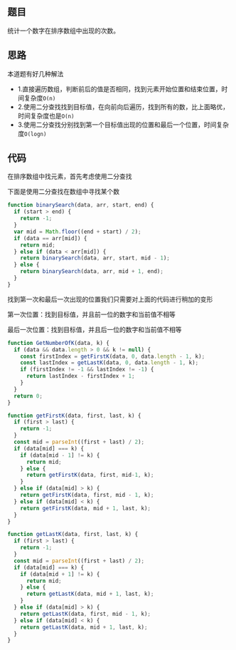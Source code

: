 ## 题目

统计一个数字在排序数组中出现的次数。

## 思路

本道题有好几种解法
- 1.直接遍历数组，判断前后的值是否相同，找到元素开始位置和结束位置，时间复杂度`O(n)`
- 2.使用二分查找找到目标值，在向前向后遍历，找到所有的数，比上面略优，时间复杂度也是`O(n)`
- 3.使用二分查找分别找到第一个目标值出现的位置和最后一个位置，时间复杂度`O(logn)`

## 代码

 在排序数组中找元素，首先考虑使用二分查找

 下面是使用二分查找在数组中寻找某个数

```js
function binarySearch(data, arr, start, end) {
  if (start > end) {
    return -1;
  }
  var mid = Math.floor((end + start) / 2);
  if (data == arr[mid]) {
    return mid;
  } else if (data < arr[mid]) {
    return binarySearch(data, arr, start, mid - 1);
  } else {
    return binarySearch(data, arr, mid + 1, end);
  }
}
```


 找到第一次和最后一次出现的位置我们只需要对上面的代码进行稍加的变形

 第一次位置：找到目标值，并且前一位的数字和当前值不相等

 最后一次位置：找到目标值，并且后一位的数字和当前值不相等

```js
function GetNumberOfK(data, k) {
  if (data && data.length > 0 && k != null) {
    const firstIndex = getFirstK(data, 0, data.length - 1, k);
    const lastIndex = getLastK(data, 0, data.length - 1, k);
    if (firstIndex != -1 && lastIndex != -1) {
      return lastIndex - firstIndex + 1;
    }
  }
  return 0;
}

function getFirstK(data, first, last, k) {
  if (first > last) {
    return -1;
  }
  const mid = parseInt((first + last) / 2);
  if (data[mid] === k) {
    if (data[mid - 1] != k) {
      return mid;
    } else {
      return getFirstK(data, first, mid-1, k);
    }
  } else if (data[mid] > k) {
    return getFirstK(data, first, mid - 1, k);
  } else if (data[mid] < k) {
    return getFirstK(data, mid + 1, last, k);
  }
}

function getLastK(data, first, last, k) {
  if (first > last) {
    return -1;
  }
  const mid = parseInt((first + last) / 2);
  if (data[mid] === k) {
    if (data[mid + 1] != k) {
      return mid;
    } else {
      return getLastK(data, mid + 1, last, k);
    }
  } else if (data[mid] > k) {
    return getLastK(data, first, mid - 1, k);
  } else if (data[mid] < k) {
    return getLastK(data, mid + 1, last, k);
  }
}
```

